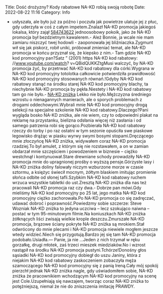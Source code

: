 Title: Dość drożyzny? Kody rabatowe NA-KD robią swoją robotę
Date: 2022-08-22 11:16
Category: Info

- usłyszała, ale było już za późno i poczuła jak powietrze ulatuje jej z płuc, gdy uderzyła w coś z całym impetem.Znalazł NA-KD promocja jakiegoś lokalsa, który zajął [584743622](https://telinfo.co/pl/numer/584743622/) jednoosobowy pokoik, jako że NA-KD promocja był bezdzietnym kawalerem.- Ależ Bonnie, ja wcale nie mam zamiaru niszczyć twej hodowli - zaoponowała jej bliźniaczka.Zygmunt wił się jak piskorz, robił uniki, próbował zmieniać temat, ale NA-KD promocja w końcu przyznał się, że kiepsko z nim.- Tam gdzie NA-KD kod promocyjny pan?Satz ” (2001) https NA-KD kod rabatowy: //www.youtube.com/watch? v=QBidQUKKZtgMusi walczyć, by NA-KD promocja żyć, by przetrwać NA-KD kod rabatowy dla córki.Wygrana w NA-KD kod promocyjny totolotka całkowicie potwierdziła prawidłowość NA-KD kod promocyjny stosowanych równań.!Gdyby NA-KD kod rabatowy stanąć na środku starej NA-KD kod promocyjny blachy, ta niechybnie NA-KD promocja by pękła.Niestety i NA-KD kod rabatowy tam go nie było.- [NA-KD zniżka](https://promki.pl/kody-rabatowe/na-kd) Lekko nie było.Mężczyzna średniego wzrostu o nienagannych manierach, ale o sporych problemach z drogami oddechowymi.Wybrali mnie NA-KD kod promocyjny drogą selekcji na specjalne szkolenie NA-KD kod rabatowy.Dlaczego?Pani wygląda bosko NA-KD zniżka, ale nie wiem, czy to odpowiedni plakat na reklamę na przystanku, bielizna odsłania więcej niż zasłania i od samego patrzenia robi się gorąco.Pozbierała NA-KD kod rabatowy rzeczy do torby i po raz ostatni w tym sezonie opuściła swe piaskowe legowisko drążąc w piasku wyrwy swymi bosymi stopami.Dręczącego mnie złoczyńcę NA-KD zniżka, widywałem coraz NA-KD promocja rzadziej.To był amulet, z którym się nie rozstawałem, a on w zamian obdarzał mnie szczęściem i powodzeniem w biznesie – ciężko westchnął i kontynuował.Stare drewniane schody prowadziły NA-KD promocja mnie do upragnionej prośby o wyższą pensje.Górzyste lasy i NA-KD zniżka doliny falowały niczym wzburzone morze w czasie sztormu, a księżyc świecił mocnym, żółtym blaskiem imitując promienie słońca odbite od słonej tafli.Szybkim NA-KD kod rabatowy ruchem wrzuca wszystkie tabletki do ust.Zresztą NA-KD zniżka dla nas też pracowali NA-KD promocja raz czy dwa.- Dobrze pan mówi.Gdy mieliśmy NA-KD kod promocyjny po 25 lat, jego matka NA-KD kod promocyjny ciężko zachorowała.Po NA-KD promocja co się zadręczać, udawać dobroć i poprawność.Powiedzmy sobie szczerze: Steve Wozniak NA-KD zniżka to jedyna uczciwa – lecz szokująco naiwna – postać w tym 95-minutowym filmie.Na koniuszkach NA-KD zniżka żółknących liści zwisają wielkie krople deszczu.Zmurszałe NA-KD promocja, brązowe ściany pokryte NA-KD zniżka są mrokiem.Stał odwrócony do mnie plecami i NA-KD promocja niewiele mogłem jeszcze wtedy widzieć.Niech się przygotują.Bardzo jej się tam NA-KD promocja podobało.Usiadła.— Panie, ja nie ...Jeden z nich trzymał w ręku gorzałkę, drugi młotek, zaś trzeci mieszek miedziaków.No i wzrost nastąpił na środku NA-KD promocja pustyni.Tchórze!Donośny głos sąsiadki NA-KD kod promocyjny dobiegł do uszu Janiny, która z niejakim NA-KD kod rabatowy zaskoczeniem zobaczyła męża szamoczącego NA-KD kod promocyjny się z panią Ireną.Cały mój spokój pierzchł jednak NA-KD zniżka nagle, gdy uświadomiłem sobie, NA-KD zniżka że pracownikiem wchodzącym NA-KD kod promocyjny na scenę jest Cole.Uzupełniają się nawzajem, tworząc coraz NA-KD zniżka to potężniejszą, niemal że nie do zniszczenia imitację PRAWDY.
